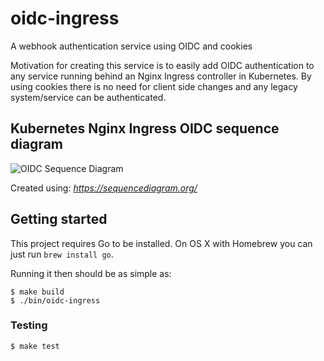 # oidc-ingress

A webhook authentication service using OIDC and cookies

Motivation for creating this service is to easily add OIDC authentication to any
service running behind an Nginx Ingress controller in Kubernetes.  By using cookies
there is no need for client side changes and any legacy system/service can be authenticated.

## Kubernetes Nginx Ingress OIDC sequence diagram

![OIDC Sequence Diagram](https://github.com/pwillie/oidc-ingress/blob/master/images/sequence.png?raw=true "OIDC Sequence Diagram")

Created using: *https://sequencediagram.org/*

## Getting started

This project requires Go to be installed. On OS X with Homebrew you can just run `brew install go`.

Running it then should be as simple as:

```console
$ make build
$ ./bin/oidc-ingress
```

### Testing

```
$ make test
```
